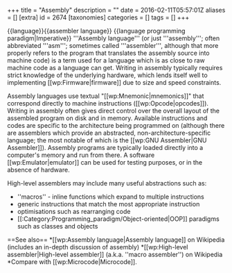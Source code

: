 +++
title = "Assembly"
description = ""
date = 2016-02-11T05:57:01Z
aliases = []
[extra]
id = 2674
[taxonomies]
categories = []
tags = []
+++

{{language}}{{assembler language}}
{{language programming paradigm|Imperative}}
'''Assembly language''' (or just '''assembly'''; often abbreviated '''asm'''; sometimes called '''assembler''', although that more properly refers to the program that translates the assembly source into machine code) is a term used for a language which is as close to raw machine code as a language can get. Writing in assembly typically requires strict knowledge of the underlying hardware, which lends itself well to implementing [[wp:Firmware|firmware]] due to size and speed constraints.

Assembly languages use textual "[[wp:Mnemonic|mnemonics]]" that correspond directly to machine instructions ([[wp:Opcode|opcodes]]). Writing in assembly often gives direct control over the overall layout of the assembled program on disk and in memory. Available instructions and codes are specific to the architecture being programmed on (although there are assemblers which provide an abstracted, non-architecture-specific language; the most notable of which is the [[wp:GNU Assembler|GNU Assembler]]). Assembly programs are typically loaded directly into a computer's memory and run from there. A software [[wp:Emulator|emulator]] can be used for testing purposes, or in the absence of hardware.

High-level assemblers may include many useful abstractions such as:
* ''macros'' - inline functions which expand to multiple instructions
* generic instructions that match the most appropriate instruction
* optimisations such as rearranging code
* [[:Category:Programming_paradigm/Object-oriented|OOP]] paradigms such as classes and objects

==See also==
*[[wp:Assembly language|Assembly language]] on Wikipedia (includes an in-depth discussion of assembly)
*[[wp:High-level assembler|High-level assembler]] (a.k.a. ''macro assembler'') on Wikipedia
*Compare with [[wp:Microcode|Microcode]].
